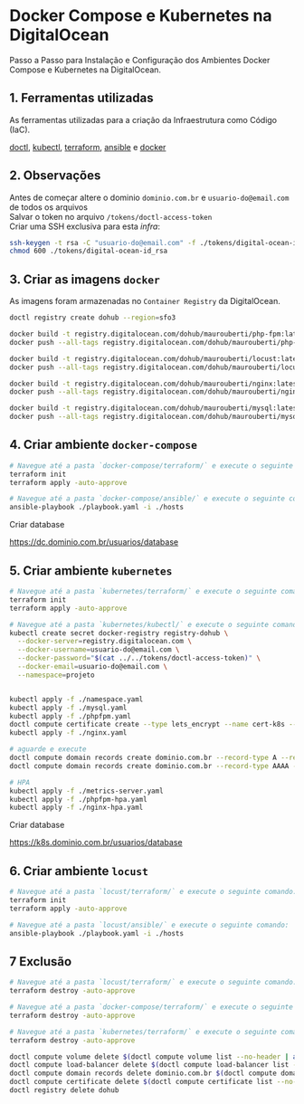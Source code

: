 # Docker Compose e Kubernetes na DigitalOcean

Passo a Passo para Instalação e Configuração dos Ambientes Docker Compose e Kubernetes na DigitalOcean.



## 1. Ferramentas utilizadas

As ferramentas utilizadas para a criação da Infraestrutura como Código (IaC).

[doctl](https://docs.digitalocean.com/reference/doctl/how-to/install/), 
[kubectl](https://kubernetes.io/pt-br/docs/tasks/tools/), 
[terraform](https://www.terraform.io/), 
[ansible](https://docs.ansible.com/) e 
[docker](https://docs.docker.com/engine/install/)



## 2. Observações

Antes de começar altere o dominio `dominio.com.br` e `usuario-do@email.com` de todos os arquivos  
Salvar o token no arquivo `/tokens/doctl-access-token`  
Criar uma SSH exclusiva para esta *infra*:

```bash
ssh-keygen -t rsa -C "usuario-do@email.com" -f ./tokens/digital-ocean-id_rsa -N ""
chmod 600 ./tokens/digital-ocean-id_rsa
```



## 3. Criar as imagens `docker`

As imagens foram armazenadas no `Container Registry` da DigitalOcean.

```bash
doctl registry create dohub --region=sfo3

docker build -t registry.digitalocean.com/dohub/maurouberti/php-fpm:latest ./dohub/php-fpm
docker push --all-tags registry.digitalocean.com/dohub/maurouberti/php-fpm

docker build -t registry.digitalocean.com/dohub/maurouberti/locust:latest ./dohub/locust
docker push --all-tags registry.digitalocean.com/dohub/maurouberti/locust

docker build -t registry.digitalocean.com/dohub/maurouberti/nginx:latest ./dohub/nginx
docker push --all-tags registry.digitalocean.com/dohub/maurouberti/nginx

docker build -t registry.digitalocean.com/dohub/maurouberti/mysql:latest ./dohub/mysql
docker push --all-tags registry.digitalocean.com/dohub/maurouberti/mysql
```



## 4. Criar ambiente `docker-compose`

```bash
# Navegue até a pasta `docker-compose/terraform/` e execute o seguinte comando:
terraform init
terraform apply -auto-approve

# Navegue até a pasta `docker-compose/ansible/` e execute o seguinte comando:
ansible-playbook ./playbook.yaml -i ./hosts
```

Criar database

https://dc.dominio.com.br/usuarios/database



## 5. Criar ambiente `kubernetes`

```bash
# Navegue até a pasta `kubernetes/terraform/` e execute o seguinte comando:
terraform init
terraform apply -auto-approve

# Navegue até a pasta `kubernetes/kubectl/` e execute o seguinte comando:
kubectl create secret docker-registry registry-dohub \
  --docker-server=registry.digitalocean.com \
  --docker-username=usuario-do@email.com \
  --docker-password="$(cat ../../tokens/doctl-access-token)" \
  --docker-email=usuario-do@email.com \
  --namespace=projeto


kubectl apply -f ./namespace.yaml
kubectl apply -f ./mysql.yaml
kubectl apply -f ./phpfpm.yaml
doctl compute certificate create --type lets_encrypt --name cert-k8s --dns-names k8s.dominio.com.br
kubectl apply -f ./nginx.yaml

# aguarde e execute
doctl compute domain records create dominio.com.br --record-type A --record-name k8s --record-ttl 1800 --record-data $(kubectl get svc -n projeto | grep nginx-load-balancer | awk '{print $4}' | cut -d ',' -f 1)
doctl compute domain records create dominio.com.br --record-type AAAA --record-name k8s --record-ttl 1800 --record-data $(kubectl get svc -n projeto | grep nginx-load-balancer | awk '{print $4}' | cut -d ',' -f 2)

# HPA
kubectl apply -f ./metrics-server.yaml
kubectl apply -f ./phpfpm-hpa.yaml
kubectl apply -f ./nginx-hpa.yaml
```

Criar database

https://k8s.dominio.com.br/usuarios/database



## 6. Criar ambiente `locust`

```bash
# Navegue até a pasta `locust/terraform/` e execute o seguinte comando:
terraform init
terraform apply -auto-approve

# Navegue até a pasta `locust/ansible/` e execute o seguinte comando:
ansible-playbook ./playbook.yaml -i ./hosts
```



## 7 Exclusão

```bash
# Navegue até a pasta `locust/terraform/` e execute o seguinte comando:
terraform destroy -auto-approve

# Navegue até a pasta `docker-compose/terraform/` e execute o seguinte comando:
terraform destroy -auto-approve

# Navegue até a pasta `kubernetes/terraform/` e execute o seguinte comando:
terraform destroy -auto-approve

doctl compute volume delete $(doctl compute volume list --no-header | awk '{print $1}') --force
doctl compute load-balancer delete $(doctl compute load-balancer list --no-header | awk '{print $1}') --force
doctl compute domain records delete dominio.com.br $(doctl compute domain records list dominio.com.br | grep k8s | grep -v www | awk '{print $1}') --force
doctl compute certificate delete $(doctl compute certificate list --no-header | awk '{print $1}') --force
doctl registry delete dohub
```
